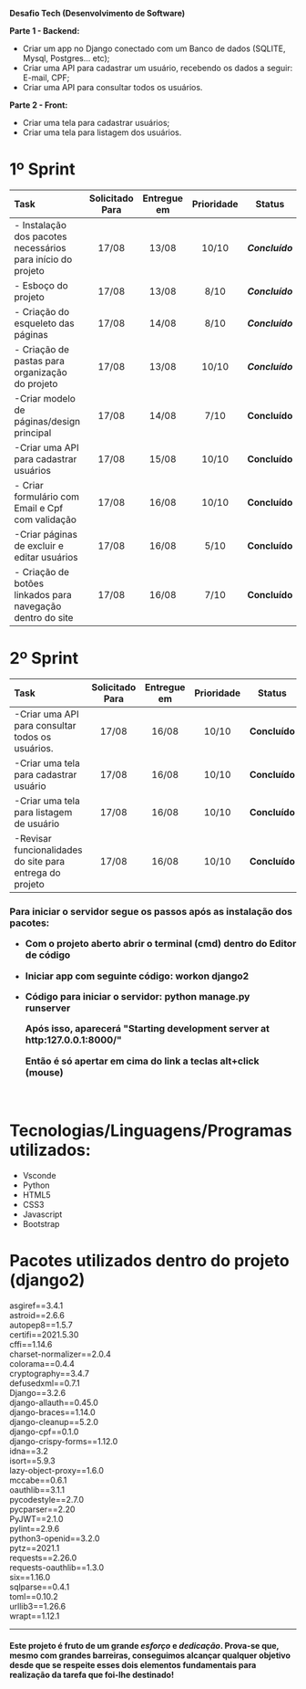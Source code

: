 **Desafio Tech (Desenvolvimento de Software)**

**Parte 1 - Backend:**

- Criar um app no Django conectado com um Banco de dados (SQLITE, Mysql, Postgres... etc);
- Criar uma API para cadastrar um usuário, recebendo os dados a seguir:  E-mail, CPF;
- Criar uma API para consultar todos os usuários.

**Parte 2 - Front:**

- Criar uma tela para cadastrar usuários;
- Criar uma tela para listagem dos usuários.






# 1º Sprint

| Task                                     | Solicitado Para | Entregue em | Prioridade |     Status      |
| :--------------------------------------- | :-------------: | :---------: | :--------: | :-------------: |
| - Instalação dos pacotes necessários para  início do projeto |      17/08      |    13/08    |   10/10    | ***Concluído*** |
| - Esboço do projeto                      |      17/08      |    13/08    |    8/10    | ***Concluído*** |
| - Criação do esqueleto das páginas       |      17/08      |    14/08    |    8/10    | ***Concluído*** |
| - Criação de pastas para organização do projeto |      17/08      |    13/08    |   10/10    | ***Concluído*** |
| -Criar modelo de páginas/design principal |      17/08      |    14/08    |    7/10    |  **Concluído**  |
| -Criar uma API para cadastrar usuários   |      17/08      |    15/08    |   10/10    |  **Concluído**  |
| - Criar formulário com Email e Cpf com validação |      17/08      |    16/08    |   10/10    |  **Concluído**  |
| -Criar páginas de excluir e editar usuários |      17/08      |    16/08    |    5/10    |  **Concluído**  |
| - Criação de botões linkados para navegação dentro do site |      17/08      |    16/08    |    7/10    |  **Concluído**  |



# 2º Sprint

| Task                                     | Solicitado Para | Entregue em | Prioridade |    Status     |
| :--------------------------------------- | :-------------: | :---------: | :--------: | :-----------: |
| -Criar uma API para consultar todos os usuários. |      17/08      |    16/08    |   10/10    | **Concluído** |
| -Criar uma tela para cadastrar usuário   |      17/08      |    16/08    |   10/10    | **Concluído** |
| -Criar uma tela para listagem de usuário |      17/08      |    16/08    |   10/10    | **Concluído** |
| -Revisar funcionalidades do site para entrega do projeto |      17/08      |    16/08    |   10/10    | **Concluído** |







<h3>Para iniciar o servidor segue os passos após as instalação dos pacotes:

- Com o projeto aberto abrir o terminal (cmd) dentro do Editor de código


- Iniciar app com seguinte código:  workon django2

- Código para iniciar o servidor: python manage.py runserver

  Após isso, aparecerá "Starting development server at http:127.0.0.1:8000/" 

  Então é só apertar em cima do link a teclas alt+click (mouse)

  ​



<h1>Tecnologias/Linguagens/Programas utilizados:</h1>

- Vsconde
- Python
- HTML5
- CSS3
- Javascript
- Bootstrap



<h1>Pacotes utilizados dentro do projeto (django2)</h1>

asgiref==3.4.1 <br>
astroid==2.6.6 <br>
autopep8==1.5.7 <br>
certifi==2021.5.30 <br>
cffi==1.14.6 <br>
charset-normalizer==2.0.4 <br>
colorama==0.4.4 <br>
cryptography==3.4.7 <br>
defusedxml==0.7.1 <br>
Django==3.2.6 <br>
django-allauth==0.45.0 <br>
django-braces==1.14.0 <br>
django-cleanup==5.2.0 <br>
django-cpf==0.1.0 <br>
django-crispy-forms==1.12.0 <br>
idna==3.2 <br>
isort==5.9.3 <br>
lazy-object-proxy==1.6.0 <br>
mccabe==0.6.1 <br>
oauthlib==3.1.1 <br>
pycodestyle==2.7.0 <br>
pycparser==2.20 <br>
PyJWT==2.1.0 <br>
pylint==2.9.6 <br>
python3-openid==3.2.0 <br>
pytz==2021.1 <br>
requests==2.26.0 <br>
requests-oauthlib==1.3.0 <br>
six==1.16.0 <br>
sqlparse==0.4.1 <br>
toml==0.10.2 <br>
urllib3==1.26.6 <br>
wrapt==1.12.1 <br>

------

#### Este projeto é fruto de um grande *esforço* e *dedicação*. Prova-se que, mesmo com grandes barreiras, conseguimos alcançar qualquer objetivo desde que se respeite esses dois elementos fundamentais para realização da tarefa que foi-lhe destinado!